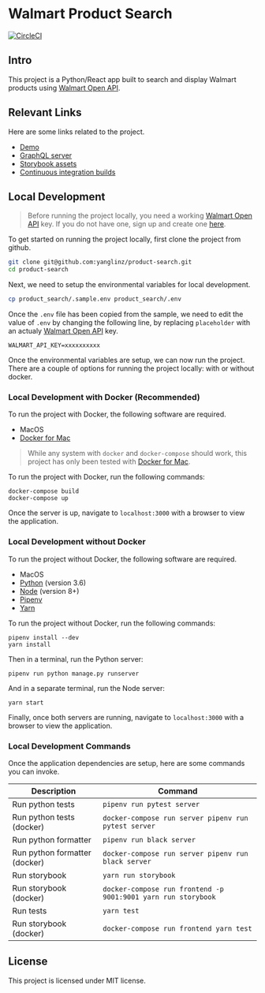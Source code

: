 # Walmart Product Search

[![CircleCI](https://img.shields.io/circleci/project/github/yanglinz/product-search.svg)](https://circleci.com/gh/yanglinz/product-search)

## Intro

This project is a Python/React app built to search and display Walmart products
using [Walmart Open API](https://developer.walmartlabs.com/).

## Relevant Links

Here are some links related to the project.

- [Demo](https://pensive-poincare-124932.netlify.com)
- [GraphQL server](https://product-search-walmart.herokuapp.com/graphql/)
- [Storybook assets](https://pensive-poincare-124932.netlify.com/storybook)
- [Continuous integration builds](https://circleci.com/gh/yanglinz/product-search)

## Local Development

> Before running the project locally, you need a working
> [Walmart Open API](https://developer.walmartlabs.com/) key. If you do not have
> one, sign up and create one
> [here](https://developer.walmartlabs.com/member/register).

To get started on running the project locally, first clone the project from
github.

```sh
git clone git@github.com:yanglinz/product-search.git
cd product-search
```

Next, we need to setup the environmental variables for local development.

```sh
cp product_search/.sample.env product_search/.env
```

Once the `.env` file has been copied from the sample, we need to edit the value
of `.env` by changing the following line, by replacing `placeholder` with an
actualy [Walmart Open API](https://developer.walmartlabs.com/) key.

```
WALMART_API_KEY=xxxxxxxxxx
```

Once the environmental variables are setup, we can now run the project. There
are a couple of options for running the project locally: with or without docker.

### Local Development with Docker (Recommended)

To run the project with Docker, the following software are required.

- MacOS
- [Docker for Mac](https://docs.docker.com/docker-for-mac/install/)

> While any system with `docker` and `docker-compose` should work, this project
> has only been tested with
> [Docker for Mac](https://docs.docker.com/docker-for-mac/install/).

To run the project with Docker, run the following commands:

```
docker-compose build
docker-compose up
```

Once the server is up, navigate to `localhost:3000` with a browser to view the
application.

### Local Development without Docker

To run the project without Docker, the following software are required.

- MacOS
- [Python](https://www.python.org/) (version 3.6)
- [Node](https://nodejs.org) (version 8+)
- [Pipenv](https://docs.pipenv.org/)
- [Yarn](https://yarnpkg.com)

To run the project without Docker, run the following commands:

```
pipenv install --dev
yarn install
```

Then in a terminal, run the Python server:

```
pipenv run python manage.py runserver
```

And in a separate terminal, run the Node server:

```
yarn start
```

Finally, once both servers are running, navigate to `localhost:3000` with a
browser to view the application.

### Local Development Commands

Once the application dependencies are setup, here are some commands you can
invoke.

| Description                   | Command                                                       |
| ----------------------------- | ------------------------------------------------------------- |
| Run python tests              | `pipenv run pytest server`                                    |
| Run python tests (docker)     | `docker-compose run server pipenv run pytest server`          |
| Run python formatter          | `pipenv run black server`                                     |
| Run python formatter (docker) | `docker-compose run server pipenv run black server`           |
| Run storybook                 | `yarn run storybook`                                          |
| Run storybook (docker)        | `docker-compose run frontend -p 9001:9001 yarn run storybook` |
| Run tests                     | `yarn test`                                                   |
| Run storybook (docker)        | `docker-compose run frontend yarn test`                       |

## License

This project is licensed under MIT license.
